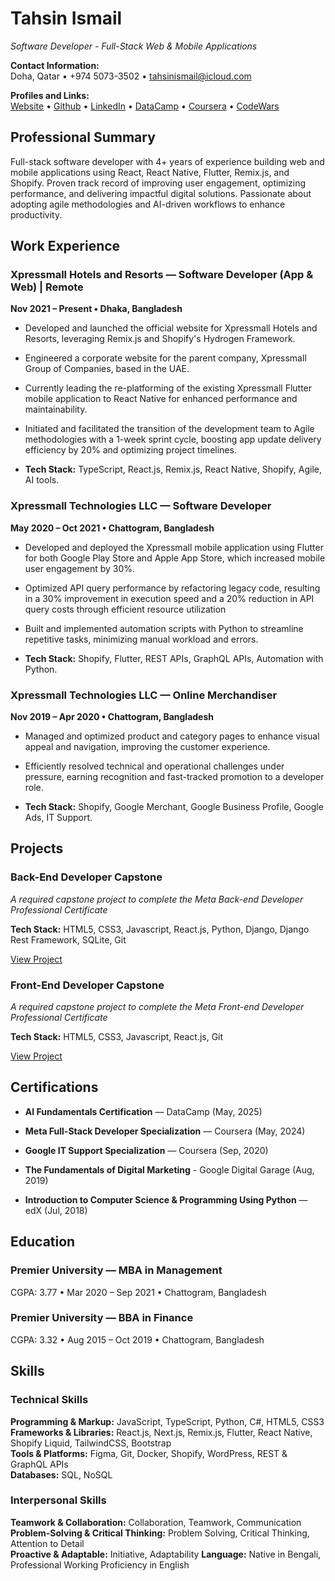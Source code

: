 # Tahsin Ismail  
*Software Developer - Full-Stack Web & Mobile Applications*

**Contact Information:**  
Doha, Qatar &#x2022; +974 5073-3502 &#x2022; tahsinismail@icloud.com

**Profiles and Links:**  
[Website](https://tahsinismail.vercel.app) &#x2022; [Github](https://github.com/tahsinismail) &#x2022; [LinkedIn](https://linkedin.com/in/tahsinismail)  &#x2022;
[DataCamp](https://www.datacamp.com/portfolio/tahsinismail) &#x2022; [Coursera](https://www.coursera.org/learner/tahsinismail) &#x2022; [CodeWars](https://www.codewars.com/users/tahsinismail)

## Professional Summary

Full-stack software developer with 4+ years of experience building web and mobile applications using React, React Native, Flutter, Remix.js, and Shopify. Proven track record of improving user engagement, optimizing performance, and delivering impactful digital solutions. Passionate about adopting agile methodologies and AI-driven workflows to enhance productivity.



## Work Experience

### Xpressmall Hotels and Resorts — Software Developer (App & Web) | Remote
**Nov 2021 – Present &#x2022; Dhaka, Bangladesh**

- Developed and launched the official website for Xpressmall Hotels and Resorts, leveraging Remix.js and Shopify's Hydrogen Framework.

- Engineered a corporate website for the parent company, Xpressmall Group of Companies, based in the UAE.

- Currently leading the re-platforming of the existing Xpressmall Flutter mobile application to React Native for enhanced performance and maintainability.

- Initiated and facilitated the transition of the development team to Agile methodologies with a 1-week sprint cycle, boosting app update delivery efficiency by 20% and optimizing project timelines.

- **Tech Stack:** TypeScript, React.js, Remix.js, React Native, Shopify, Agile, AI tools.

### Xpressmall Technologies LLC — Software Developer
**May 2020 – Oct 2021 &#x2022; Chattogram, Bangladesh**

- Developed and deployed the Xpressmall mobile application using Flutter for both Google Play Store and Apple App Store, which increased mobile user engagement by 30%.

- Optimized API query performance by refactoring legacy code, resulting in a 30% improvement in execution speed and a 20% reduction in API query costs through efficient resource utilization

- Built and implemented automation scripts with Python to streamline repetitive tasks, minimizing manual workload and errors.

- **Tech Stack:** Shopify, Flutter, REST APIs, GraphQL APIs, Automation with Python.

### Xpressmall Technologies LLC — Online Merchandiser
**Nov 2019 – Apr 2020 &#x2022; Chattogram, Bangladesh**

- Managed and optimized product and category pages to enhance visual appeal and navigation, improving the customer experience.

- Efficiently resolved technical and operational challenges under pressure, earning recognition and fast-tracked promotion to a developer role.

- **Tech Stack:** Shopify, Google Merchant, Google Business Profile, Google Ads, IT Support.


## Projects

### Back-End Developer Capstone
*A required capstone project to complete the Meta Back-end Developer Professional Certificate*

**Tech Stack:** HTML5, CSS3, Javascript, React.js, Python, Django, Django Rest Framework, SQLite, Git

[View Project](https://github.com/tahsinismail/little-lemon-backend-capstone)

### Front-End Developer Capstone
*A required capstone project to complete the Meta Front-end Developer Professional Certificate*

**Tech Stack:** HTML5, CSS3, Javascript, React.js, Git

[View Project](https://github.com/tahsinismail/little-lemon-frontend-capstone)



## Certifications

- **AI Fundamentals Certification** — DataCamp (May, 2025)

- **Meta Full-Stack Developer Specialization** — Coursera (May, 2024)

- **Google IT Support Specialization** — Coursera (Sep, 2020)

- **The Fundamentals of Digital Marketing** - Google Digital Garage (Aug, 2019)

- **Introduction to Computer Science & Programming Using Python** — edX (Jul, 2018)


## Education

### Premier University — MBA in Management
CGPA: 3.77 &#x2022; Mar 2020 – Sep 2021   &#x2022; Chattogram, Bangladesh 

### Premier University — BBA in Finance
CGPA: 3.32 &#x2022; Aug 2015 – Oct 2019 &#x2022;  Chattogram, Bangladesh 

## Skills

### Technical Skills
**Programming & Markup:** JavaScript, TypeScript, Python, C#, HTML5, CSS3  
**Frameworks & Libraries:** React.js, Next.js, Remix.js, Flutter, React Native, Shopify Liquid, TailwindCSS, Bootstrap  
**Tools & Platforms:** Figma, Git, Docker, Shopify, WordPress, REST & GraphQL APIs  
**Databases:** SQL, NoSQL

### Interpersonal Skills
**Teamwork & Collaboration:** Collaboration, Teamwork, Communication  
**Problem-Solving & Critical Thinking:** Problem Solving, Critical Thinking, Attention to Detail  
**Proactive & Adaptable:** Initiative, Adaptability
**Language:** Native in Bengali, Professional Working Proficiency in English